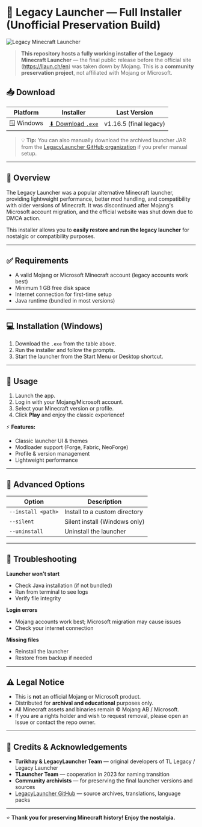 # 🧭 Legacy Launcher — Full Installer (Unofficial Preservation Build)

![Legacy Minecraft Launcher](https://img.shields.io/badge/minecraft-legacy%20launcher-green)

> **This repository hosts a fully working installer of the Legacy Minecraft Launcher** — the final public release before the official site (https://llaun.ch/en) was taken down by Mojang. This is a **community preservation project**, not affiliated with Mojang or Microsoft.

## 📥 Download

| Platform | Installer | Last Version |
|----------|-----------|-------------|
| 🪟 Windows | [⬇ Download `.exe`](https://drive.google.com/uc?export=download&id=10ehIKq0o16TSgrw4ssWwktHtTB44E8DF) | v1.16.5 (final legacy) |

> 💡 **Tip:** You can also manually download the archived launcher JAR from the [LegacyLauncher GitHub organization](https://github.com/LegacyLauncher) if you prefer manual setup.

---


## 📝 Overview

The Legacy Launcher was a popular alternative Minecraft launcher, providing lightweight performance, better mod handling, and compatibility with older versions of Minecraft. It was discontinued after Mojang's Microsoft account migration, and the official website was shut down due to DMCA action.

This installer allows you to **easily restore and run the legacy launcher** for nostalgic or compatibility purposes.

---

## ✅ Requirements

- A valid Mojang or Microsoft Minecraft account (legacy accounts work best)
- Minimum 1 GB free disk space
- Internet connection for first-time setup
- Java runtime (bundled in most versions)

---

## 💻 Installation (Windows)

1. Download the `.exe` from the table above.
2. Run the installer and follow the prompts.
3. Start the launcher from the Start Menu or Desktop shortcut.

---

## 🚀 Usage

1. Launch the app.
2. Log in with your Mojang/Microsoft account.
3. Select your Minecraft version or profile.
4. Click **Play** and enjoy the classic experience!

⚡ **Features:**
- Classic launcher UI & themes
- Modloader support (Forge, Fabric, NeoForge)
- Profile & version management
- Lightweight performance

---

## 🧰 Advanced Options

| Option | Description |
|--------|-------------|
| `--install <path>` | Install to a custom directory |
| `--silent` | Silent install (Windows only) |
| `--uninstall` | Uninstall the launcher |

---

## 🐞 Troubleshooting

**Launcher won’t start**
- Check Java installation (if not bundled)
- Run from terminal to see logs
- Verify file integrity

**Login errors**
- Mojang accounts work best; Microsoft migration may cause issues
- Check your internet connection

**Missing files**
- Reinstall the launcher
- Restore from backup if needed

---

## ⚠️ Legal Notice

- This is **not** an official Mojang or Microsoft product.
- Distributed for **archival and educational** purposes only.
- All Minecraft assets and binaries remain © Mojang AB / Microsoft.
- If you are a rights holder and wish to request removal, please open an Issue or contact the repo owner.

---

## 👥 Credits & Acknowledgements

- **Turikhay & LegacyLauncher Team** — original developers of TL Legacy / Legacy Launcher  
- **TLauncher Team** — cooperation in 2023 for naming transition  
- **Community archivists** — for preserving the final launcher versions and sources  
- [LegacyLauncher GitHub](https://github.com/LegacyLauncher) — source archives, translations, language packs  

---

⭐ **Thank you for preserving Minecraft history! Enjoy the nostalgia.**
